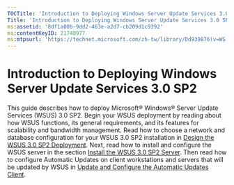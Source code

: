 ```yaml
---
TOCTitle: 'Introduction to Deploying Windows Server Update Services 3.0 SP2'
Title: 'Introduction to Deploying Windows Server Update Services 3.0 SP2'
ms:assetid: '8df1a00b-9dd2-463e-a2d7-cb209d1c9392'
ms:contentKeyID: 21740977
ms:mtpsurl: 'https://technet.microsoft.com/zh-tw/library/Dd939876(v=WS.10)'
---
```


Introduction to Deploying Windows Server Update Services 3.0 SP2
================================================================

This guide describes how to deploy Microsoft® Windows® Server Update Services (WSUS) 3.0 SP2. Begin your WSUS deployment by reading about how WSUS functions, its general requirements, and its features for scalability and bandwidth management. Read how to choose a network and database configuration for your WSUS 3.0 SP2 installation in [Design the WSUS 3.0 SP2 Deployment](https://technet.microsoft.com/31b20259-1b32-4316-959e-84b478705cc6). Next, read how to install and configure the WSUS server in the section [Install the WSUS 3.0 SP2 Server](https://technet.microsoft.com/2cd2d2ac-47e8-461f-99bd-db6bd3af1dfc). Then read how to configure Automatic Updates on client workstations and servers that will be updated by WSUS in [Update and Configure the Automatic Updates Client](https://technet.microsoft.com/d3d56210-9f71-49b7-b0d1-a04fb52d4e53).
